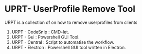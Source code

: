 # UPRT- UserProfile Remove Tool  

URPT is a collection of on how to remove userprofiles from clients

1. URPT - CodeSnip : CMD-let.
2. URPT - Gui : Powershell GUI Tool.
3. URPT - Central : Script to automatise the workflow.
4. URPT - Electron : Powershell GUI tool written in Electron.
